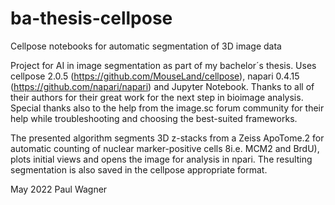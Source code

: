 # ba-thesis-cellpose
Cellpose notebooks for automatic segmentation of 3D image data

Project for AI in image segmentation as part of my bachelor´s thesis. 
Uses cellpose 2.0.5 (https://github.com/MouseLand/cellpose), napari 0.4.15 (https://github.com/napari/napari) and Jupyter Notebook.
Thanks to all of their authors for their great work for the next step in bioimage analysis.
Special thanks also to the help from the image.sc forum community for their help while troubleshooting and choosing the best-suited frameworks.

The presented algorithm segments 3D z-stacks from a Zeiss ApoTome.2 for automatic counting of nuclear marker-positive cells 8i.e. MCM2 and BrdU), plots initial views and opens the image for analysis in npari. The resulting segmentation is also saved in the cellpose appropriate format.

May 2022
Paul Wagner
